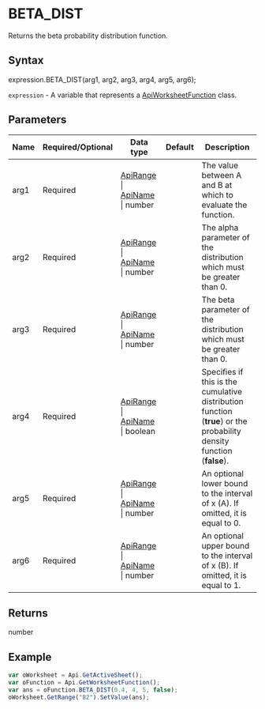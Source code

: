 # BETA_DIST

Returns the beta probability distribution function.

## Syntax

expression.BETA_DIST(arg1, arg2, arg3, arg4, arg5, arg6);

`expression` - A variable that represents a [ApiWorksheetFunction](../ApiWorksheetFunction.md) class.

## Parameters

| **Name** | **Required/Optional** | **Data type** | **Default** | **Description** |
| ------------- | ------------- | ------------- | ------------- | ------------- |
| arg1 | Required | [ApiRange](../../ApiRange/ApiRange.md) &#124; [ApiName](../../ApiName/ApiName.md) &#124; number |  | The value between A and B at which to evaluate the function. |
| arg2 | Required | [ApiRange](../../ApiRange/ApiRange.md) &#124; [ApiName](../../ApiName/ApiName.md) &#124; number |  | The alpha parameter of the distribution which must be greater than 0. |
| arg3 | Required | [ApiRange](../../ApiRange/ApiRange.md) &#124; [ApiName](../../ApiName/ApiName.md) &#124; number |  | The beta parameter of the distribution which must be greater than 0. |
| arg4 | Required | [ApiRange](../../ApiRange/ApiRange.md) &#124; [ApiName](../../ApiName/ApiName.md) &#124; boolean |  | Specifies if this is the cumulative distribution function (**true**) or the probability density function (**false**). |
| arg5 | Required | [ApiRange](../../ApiRange/ApiRange.md) &#124; [ApiName](../../ApiName/ApiName.md) &#124; number |  | An optional lower bound to the interval of x (A). If omitted, it is equal to 0. |
| arg6 | Required | [ApiRange](../../ApiRange/ApiRange.md) &#124; [ApiName](../../ApiName/ApiName.md) &#124; number |  | An optional upper bound to the interval of x (B). If omitted, it is equal to 1. |

## Returns

number

## Example



```javascript
var oWorksheet = Api.GetActiveSheet();
var oFunction = Api.GetWorksheetFunction();
var ans = oFunction.BETA_DIST(0.4, 4, 5, false);
oWorksheet.GetRange("B2").SetValue(ans);
```
